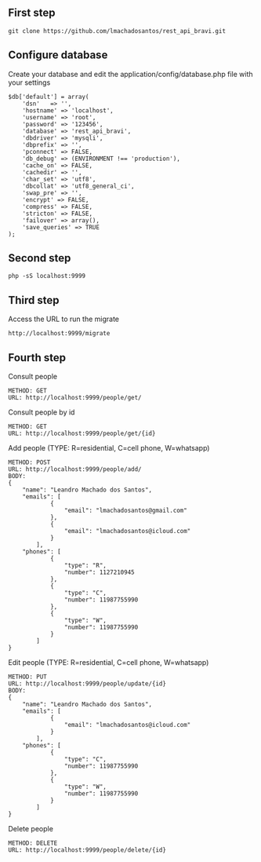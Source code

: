 ## First step

```
git clone https://github.com/lmachadosantos/rest_api_bravi.git
```

## Configure database

Create your database and edit the application/config/database.php file with your settings
```
$db['default'] = array(
	'dsn'	=> '',
	'hostname' => 'localhost',
	'username' => 'root',
	'password' => '123456',
	'database' => 'rest_api_bravi',
	'dbdriver' => 'mysqli',
	'dbprefix' => '',
	'pconnect' => FALSE,
	'db_debug' => (ENVIRONMENT !== 'production'),
	'cache_on' => FALSE,
	'cachedir' => '',
	'char_set' => 'utf8',
	'dbcollat' => 'utf8_general_ci',
	'swap_pre' => '',
	'encrypt' => FALSE,
	'compress' => FALSE,
	'stricton' => FALSE,
	'failover' => array(),
	'save_queries' => TRUE
);
```

## Second step
```
php -sS localhost:9999
```

## Third step
Access the URL to run the migrate
```
http://localhost:9999/migrate
```

## Fourth step
Consult people
```
METHOD: GET
URL: http://localhost:9999/people/get/
```

Consult people by id
```
METHOD: GET
URL: http://localhost:9999/people/get/{id}
```

Add people (TYPE: R=residential, C=cell phone, W=whatsapp)
```
METHOD: POST
URL: http://localhost:9999/people/add/
BODY: 
{
	"name": "Leandro Machado dos Santos",
	"emails": [
			{
				"email": "lmachadosantos@gmail.com"
			}, 
			{
				"email": "lmachadosantos@icloud.com"
			}
		],
	"phones": [
			{
				"type": "R",
				"number": 1127210945
			},
			{
				"type": "C",
				"number": 11987755990
			},
			{
				"type": "W",
				"number": 11987755990
			}
		]
}
```

Edit people (TYPE: R=residential, C=cell phone, W=whatsapp)
```
METHOD: PUT
URL: http://localhost:9999/people/update/{id}
BODY: 
{
	"name": "Leandro Machado dos Santos",
	"emails": [
			{
				"email": "lmachadosantos@icloud.com"
			}
		],
	"phones": [
			{
				"type": "C",
				"number": 11987755990
			},
			{
				"type": "W",
				"number": 11987755990
			}
		]
}
```

Delete people
```
METHOD: DELETE
URL: http://localhost:9999/people/delete/{id}
```